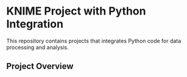 # KNIME Project with Python Integration

This repository contains projects that integrates Python code for data processing and analysis.

## Project Overview


